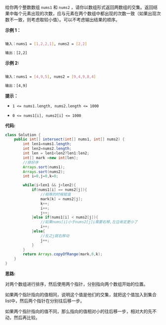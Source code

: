 给你两个整数数组 `nums1` 和 `nums2` ，请你以数组形式返回两数组的交集。返回结果中每个元素出现的次数，应与元素在两个数组中都出现的次数一致（如果出现次数不一致，则考虑取较小值）。可以不考虑输出结果的顺序。

  

**示例 1：**

  
```bash

输入：nums1 = [1,2,2,1], nums2 = [2,2]

输出：[2,2]

```

  

**示例 2:**

  

```bash

输入：nums1 = [4,9,5], nums2 = [9,4,9,8,4]

输出：[4,9]

```

  

  

**提示：**

  

- `1 <= nums1.length, nums2.length <= 1000`

- `0 <= nums1[i], nums2[i] <= 1000`

  

**代码:**

  

```java
class Solution {
    public int[] intersect(int[] nums1, int[] nums2) {
        int len1=nums1.length;
        int len2=nums2.length;
        int len = len1<len2?len1:len2;
        int[] mark =new int[len];
        //排好序
        Arrays.sort(nums1);
        Arrays.sort(nums2);
        int i=0,j=0,k=0;

        while(i<len1 && j<len2){
            if(nums1[i] == nums2[j]){
                //相等的时候赋值
                mark[k] = nums2[j];
                k++;
                i++;
                j++;
            }else if(nums1[i] < nums2[j]){
                //如果nums[i]小于nums2[j]i需要右移,左边肯定更小了
                i++;
            }else{
                //反之j就右移动
                j++;
            }
        }
        return Arrays.copyOfRange(mark,0,k);
    }
}


```

  

**思路:**

  

对两个数组进行排序，然后使用两个指针，分别指向两个数组开始的位置。

  

如果两个指针指向的值相同，说明这个值是他们的交集，就把这个值加入到集合list中，然后两个指针在分别往后移一步。

如果两个指针指向的值不同，那么指向的值相对小的往后移一步，相对大的先不动，然后再比较。